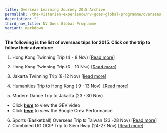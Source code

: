 ```yaml
---
title: Overseas Learning Journey 2015 Archive
permalink: /the-vistarian-experience/nv-goes-global-programme/overseas-learning-journey-2015-archive/
description: ""
third_nav_title: NV Goes Global Programme
variant: markdown
---
```

**The following is the list of overseas trips for 2015. Click on the trip to follow their adventure:**

1.  Hong Kong Twinning Trip (4 - 8 Nov) [[Read more](https://nvhkgroup1.wordpress.com/)]  
    
2.  Hong Kong Twinning Trip (6 - 10 Nov) [[Read more](https://nvhkgroup2.wordpress.com/)]  
    
3.  Jakarta Twinning Trip (8-12 Nov) [[Read more](https://nvjakarta2015.blogspot.sg/)]  
    
4.  Humanities Trip to Hong Kong ( 9 - 13 Nov)  [[Read more](https://nvgoesglobalhk.weebly.com/)]  
    
5.  Modern Dance Trip to Jakarta (23 - 30 Nov) 
 -   Click [**_here_**](https://youtu.be/MX9yd_NPKxg) to view the GEV video    
 -  Click [**_here_**](https://youtu.be/5ZzGjaNt6aE) to view the Boogie Crew Performance  
 
6. Sports (Basketball) Overseas Trip to Taiwan (23 -28 Nov) [[Read more](https://nvbasketball.wordpress.com/)]  
7.  Combined UG OCIP Trip to Siem Reap (24-27 Nov) [[Read more](https://nvcombinedugtrip.tumblr.com/)]